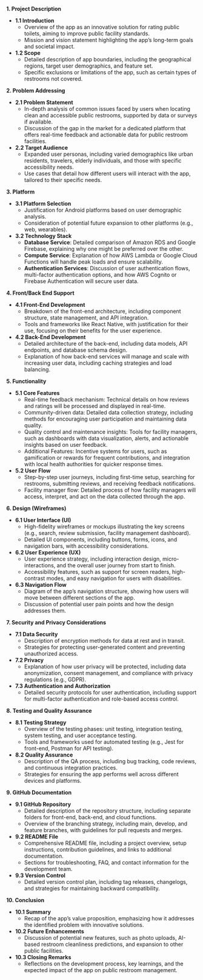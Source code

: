 
**1. Project Description**
   - **1.1 Introduction**
     - Overview of the app as an innovative solution for rating public toilets, aiming to improve public facility standards.
     - Mission and vision statement highlighting the app’s long-term goals and societal impact.
   - **1.2 Scope**
     - Detailed description of app boundaries, including the geographical regions, target user demographics, and feature set.
     - Specific exclusions or limitations of the app, such as certain types of restrooms not covered.

**2. Problem Addressing**
   - **2.1 Problem Statement**
     - In-depth analysis of common issues faced by users when locating clean and accessible public restrooms, supported by data or surveys if available.
     - Discussion of the gap in the market for a dedicated platform that offers real-time feedback and actionable data for public restroom facilities.
   - **2.2 Target Audience**
     - Expanded user personas, including varied demographics like urban residents, travelers, elderly individuals, and those with specific accessibility needs.
     - Use cases that detail how different users will interact with the app, tailored to their specific needs.

**3. Platform**
   - **3.1 Platform Selection**
     - Justification for Android platforms based on user demographic analysis.
     - Consideration of potential future expansion to other platforms (e.g., web, wearables).
   - **3.2 Technology Stack**
     - **Database Service**: Detailed comparison of Amazon RDS and Google Firebase, explaining why one might be preferred over the other.
     - **Compute Service**: Explanation of how AWS Lambda or Google Cloud Functions will handle peak loads and ensure scalability.
     - **Authentication Services**: Discussion of user authentication flows, multi-factor authentication options, and how AWS Cognito or Firebase Authentication will secure user data.

**4. Front/Back End Support**
   - **4.1 Front-End Development**
     - Breakdown of the front-end architecture, including component structure, state management, and API integration.
     - Tools and frameworks like React Native, with justification for their use, focusing on their benefits for the user experience.
   - **4.2 Back-End Development**
     - Detailed architecture of the back-end, including data models, API endpoints, and database schema design.
     - Explanation of how back-end services will manage and scale with increasing user data, including caching strategies and load balancing.

**5. Functionality**
   - **5.1 Core Features**
     - Real-time feedback mechanism: Technical details on how reviews and ratings will be processed and displayed in real-time.
     - Community-driven data: Detailed data collection strategy, including methods for encouraging user participation and maintaining data quality.
     - Quality control and maintenance insights: Tools for facility managers, such as dashboards with data visualization, alerts, and actionable insights based on user feedback.
     - Additional Features: Incentive systems for users, such as gamification or rewards for frequent contributions, and integration with local health authorities for quicker response times.
   - **5.2 User Flow**
     - Step-by-step user journeys, including first-time setup, searching for restrooms, submitting reviews, and receiving feedback notifications.
     - Facility manager flow: Detailed process of how facility managers will access, interpret, and act on the data collected through the app.

**6. Design (Wireframes)**
   - **6.1 User Interface (UI)**
     - High-fidelity wireframes or mockups illustrating the key screens (e.g., search, review submission, facility management dashboard).
     - Detailed UI components, including buttons, forms, icons, and navigation bars, with accessibility considerations.
   - **6.2 User Experience (UX)**
     - User experience strategy, including interaction design, micro-interactions, and the overall user journey from start to finish.
     - Accessibility features, such as support for screen readers, high-contrast modes, and easy navigation for users with disabilities.
   - **6.3 Navigation Flow**
     - Diagram of the app’s navigation structure, showing how users will move between different sections of the app.
     - Discussion of potential user pain points and how the design addresses them.

**7. Security and Privacy Considerations**
   - **7.1 Data Security**
     - Description of encryption methods for data at rest and in transit.
     - Strategies for protecting user-generated content and preventing unauthorized access.
   - **7.2 Privacy**
     - Explanation of how user privacy will be protected, including data anonymization, consent management, and compliance with privacy regulations (e.g., GDPR).
   - **7.3 Authentication and Authorization**
     - Detailed security protocols for user authentication, including support for multi-factor authentication and role-based access control.

**8. Testing and Quality Assurance**
   - **8.1 Testing Strategy**
     - Overview of the testing phases: unit testing, integration testing, system testing, and user acceptance testing.
     - Tools and frameworks used for automated testing (e.g., Jest for front-end, Postman for API testing).
   - **8.2 Quality Assurance**
     - Description of the QA process, including bug tracking, code reviews, and continuous integration practices.
     - Strategies for ensuring the app performs well across different devices and platforms.

**9. GitHub Documentation**
   - **9.1 GitHub Repository**
     - Detailed description of the repository structure, including separate folders for front-end, back-end, and cloud functions.
     - Overview of the branching strategy, including main, develop, and feature branches, with guidelines for pull requests and merges.
   - **9.2 README File**
     - Comprehensive README file, including a project overview, setup instructions, contribution guidelines, and links to additional documentation.
     - Sections for troubleshooting, FAQ, and contact information for the development team.
   - **9.3 Version Control**
     - Detailed version control plan, including tag releases, changelogs, and strategies for maintaining backward compatibility.

**10. Conclusion**
   - **10.1 Summary**
     - Recap of the app’s value proposition, emphasizing how it addresses the identified problem with innovative solutions.
   - **10.2 Future Enhancements**
     - Discussion of potential new features, such as photo uploads, AI-based restroom cleanliness predictions, and expansion to other public facilities.
   - **10.3 Closing Remarks**
     - Reflections on the development process, key learnings, and the expected impact of the app on public restroom management.
